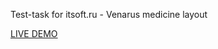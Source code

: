 Test-task for itsoft.ru - Venarus medicine layout

<a href='https://tacticsugar.github.io/itsoft_test/'>LIVE DEMO<a/>
